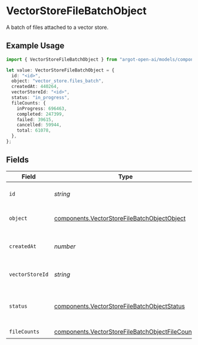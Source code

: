 # VectorStoreFileBatchObject

A batch of files attached to a vector store.

## Example Usage

```typescript
import { VectorStoreFileBatchObject } from "argot-open-ai/models/components";

let value: VectorStoreFileBatchObject = {
  id: "<id>",
  object: "vector_store.files_batch",
  createdAt: 440264,
  vectorStoreId: "<id>",
  status: "in_progress",
  fileCounts: {
    inProgress: 696463,
    completed: 247399,
    failed: 39615,
    cancelled: 59944,
    total: 61078,
  },
};
```

## Fields

| Field                                                                                                                             | Type                                                                                                                              | Required                                                                                                                          | Description                                                                                                                       |
| --------------------------------------------------------------------------------------------------------------------------------- | --------------------------------------------------------------------------------------------------------------------------------- | --------------------------------------------------------------------------------------------------------------------------------- | --------------------------------------------------------------------------------------------------------------------------------- |
| `id`                                                                                                                              | *string*                                                                                                                          | :heavy_check_mark:                                                                                                                | The identifier, which can be referenced in API endpoints.                                                                         |
| `object`                                                                                                                          | [components.VectorStoreFileBatchObjectObject](../../models/components/vectorstorefilebatchobjectobject.md)                        | :heavy_check_mark:                                                                                                                | The object type, which is always `vector_store.file_batch`.                                                                       |
| `createdAt`                                                                                                                       | *number*                                                                                                                          | :heavy_check_mark:                                                                                                                | The Unix timestamp (in seconds) for when the vector store files batch was created.                                                |
| `vectorStoreId`                                                                                                                   | *string*                                                                                                                          | :heavy_check_mark:                                                                                                                | The ID of the [vector store](/docs/api-reference/vector-stores/object) that the [File](/docs/api-reference/files) is attached to. |
| `status`                                                                                                                          | [components.VectorStoreFileBatchObjectStatus](../../models/components/vectorstorefilebatchobjectstatus.md)                        | :heavy_check_mark:                                                                                                                | The status of the vector store files batch, which can be either `in_progress`, `completed`, `cancelled` or `failed`.              |
| `fileCounts`                                                                                                                      | [components.VectorStoreFileBatchObjectFileCounts](../../models/components/vectorstorefilebatchobjectfilecounts.md)                | :heavy_check_mark:                                                                                                                | N/A                                                                                                                               |